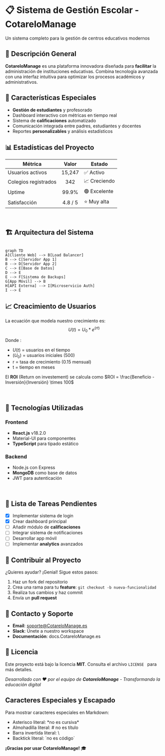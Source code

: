 
# 📋 Sistema de Gestión Escolar - CotareloManage

Un sistema completo para la gestión de centros educativos modernos

## 🎯 Descripción General  

**CotareloManage** es una plataforma innovadora diseñada para **facilitar** la administración de instituciones educativas. Combina tecnología avanzada con una interfaz intuitiva para optimizar los procesos académicos y administrativos.  

## 🌟 Características Especiales  

- **Gestión de estudiantes** y profesorado  
- Dashboard interactivo con métricas en tiempo real  
- Sistema de **calificaciones** automatizado  
- Comunicación integrada entre padres, estudiantes y docentes  
- Reportes **personalizables** y análisis estadísticos


## 📊 Estadísticas del Proyecto  

| Métrica              |  Valor     | Estado       |
|----------------------|:------------:|---------------|
| Usuarios activos     | 15,247     | ✅ Activo    |
| Colegios registrados | 342        | 📈 Creciendo |
| Uptime               | 99.9%      | 🟢 Excelente |
| Satisfacción         | 4.8 / 5    | ⭐ Muy alta  |

<br>

## 🏗️ Arquitectura del Sistema
``` mermaid

graph TD
A[Cliente Web] --> B[Load Balancer]
B --> C[Servidor App 1]
B --> D[Servidor App 2]
C --> E[Base de Datos]
D --> E
E --> F[Sistema de Backups]
G[App Móvil] --> B
H[API Externa] --> I[Microservicio Auth]
I --> E

```
## 📈 Creacimiento de Usuarios

La ecuación que modela nuestro crecimiento es: $$U(t) = U_0 * e^(rt)$$

Donde :

- $U(t)$ = usuarios en el tiempo  
- $(U_0)$ = usuarios iniciales (500)  
- r = tasa de crecimiento (0.15 mensual)  
- t = tiempo en meses

El **ROI** (Return on investement) se calcula como $ROI = \frac{Beneficio -Inversión}{Inversión} \times 100$

<br>

## 🔧 Tecnologías Utilizadas

### Frontend
- **React.js** v18.2.0
- Material-UI para componentes
- **TypeScript** para tipado estático

### Backend
- Node.js con Express
- **MongoDB** como base de datos
- JWT para autenticación

<br>

## 📝 Lista de Tareas Pendientes

- [x] Implementar sistema de login  
- [x] Crear dashboard principal  
- [ ] Añadir módulo de **calificaciones**  
- [ ] Integrar sistema de notificaciones  
- [ ] Desarrollar app móvil  
- [ ] Implementar **analytics** avanzados

## 🤝 Contribuir al Proyecto

¿Quieres ayudar? ¡Genial! Sigue estos pasos:
1. Haz un fork del repositorio  
2. Crea una rama para tu **feature**: ``` git checkout -b nueva-funcionalidad ```
3. Realiza tus cambios y haz commit
4. Envía un **pull request**

## 📧 Contacto y Soporte

- **Email**: soporte@CotareloManage.es
- **Slack**: Únete a nuestro workspace
- **Documentación**: docs.CotareloManage.es

## 📜 Licencia

Este proyecto está bajo la licencia **MIT**. Consulta el archivo ```LICENSE ``` para más detalles.
<br>

*Desarrollado con ❤️ por el equipo de **CotareloManage** - Transformando la educación digital*

## Caracteres Especiales y Escapado
Para mostrar caracteres especiales en Markdown:

- Asterisco literal: \*no es cursiva* 
- Almohadilla literal: \# no es título
- Barra invertida literal: \\
- Backtick literal: \`no es código`
  
**¡Gracias por usar CotareloManage!** 🎓
